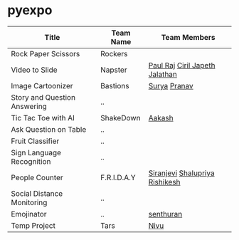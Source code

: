 # pyexpo


| Title  | Team Name | Team Members |
| ------------- | ------------- |------------|
| Rock Paper Scissors | Rockers | |
| Video to Slide | Napster  | [Paul Raj](https://github.com/paulraj916) [Ciril Japeth](https://github.com/CirilJapeth) [Jalathan](https://github.com/jalathan) |
| Image Cartoonizer | Bastions |  [Surya](https://github.com/suryacreatx) [Pranav](https://github.com/PranavRajeswari) | [Jaayaraajadhanus](https://github.com/JAAYARAAJADHANUS/JAAYAARAAJADHANUS.git)
| Story and Question Answering |  ..  | 
| Tic Tac Toe with AI | ShakeDown  | [Aakash](https://github.com/aakashbd) |
| Ask Question on Table | ..  | 
| Fruit Classifier | ..  | 
| Sign Language Recognition | ..  | 
| People Counter | F.R.I.D.A.Y  | [Siranjevi](https://github.com/21cb54siranjevi) [Shalupriya](https://github.com/ShaluPriya-R) [Rishikesh](https://github.com/Rishikesh23082003)
| Social Distance Monitoring | ..  | 
| Emojinator | ..  | [senthuran](https://github.com/SENTHURANLK/blockly.git)|
| Temp Project | Tars | [Nivu](nivu.me) |
